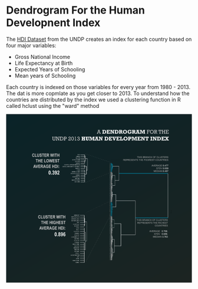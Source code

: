 # Dendrogram For the Human Developnent Index
The [HDI Dataset](http://hdr.undp.org/sites/default/files/hdi_series_cartagena.xlsx) from the UNDP creates an index for each country based on four major variables: 
* Gross National Income
* Life Expectancy at Birth
* Expected Years of Schooling
* Mean years of Schooling

Each country is indexed on those variables for every year from 1980 - 2013. The dat is more copmlate as you get closer to 2013. To understand how the countries are distributed by the index we used a clustering function in R called hclust using the "ward" method


![hdidendrogram](/dendrogram_export_3.png "HDI")


